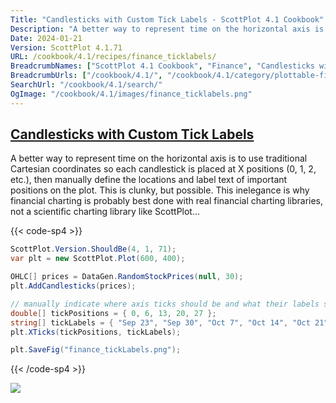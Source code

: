 ```yaml
---
Title: "Candlesticks with Custom Tick Labels - ScottPlot 4.1 Cookbook"
Description: "A better way to represent time on the horizontal axis is to use traditional Cartesian coordinates so each candlestick is placed at X positions (0, 1, 2, etc.), then manually define the locations and label text of important positions on the plot. This is clunky, but possible. This inelegance is why financial charting is probably best done with real financial charting libraries, not a scientific charting library like ScottPlot..."
Date: 2024-01-21
Version: ScottPlot 4.1.71
URL: /cookbook/4.1/recipes/finance_ticklabels/
BreadcrumbNames: ["ScottPlot 4.1 Cookbook", "Finance", "Candlesticks with Custom Tick Labels"]
BreadcrumbUrls: ["/cookbook/4.1/", "/cookbook/4.1/category/plottable-finance", "/cookbook/4.1/recipes/finance_ticklabels/"]
SearchUrl: "/cookbook/4.1/search/"
OgImage: "/cookbook/4.1/images/finance_ticklabels.png"
---
```


<h2><a id='candlesticks-with-custom-tick-labels' href='/cookbook/4.1/recipes/finance_ticklabels/'>Candlesticks with Custom Tick Labels</a></h2>

A better way to represent time on the horizontal axis is to use traditional Cartesian coordinates so each candlestick is placed at X positions (0, 1, 2, etc.), then manually define the locations and label text of important positions on the plot. This is clunky, but possible. This inelegance is why financial charting is probably best done with real financial charting libraries, not a scientific charting library like ScottPlot...

{{< code-sp4 >}}

```cs
ScottPlot.Version.ShouldBe(4, 1, 71);
var plt = new ScottPlot.Plot(600, 400);

OHLC[] prices = DataGen.RandomStockPrices(null, 30);
plt.AddCandlesticks(prices);

// manually indicate where axis ticks should be and what their labels should say
double[] tickPositions = { 0, 6, 13, 20, 27 };
string[] tickLabels = { "Sep 23", "Sep 30", "Oct 7", "Oct 14", "Oct 21" };
plt.XTicks(tickPositions, tickLabels);

plt.SaveFig("finance_tickLabels.png");
```

{{< /code-sp4 >}}

<img src='../../images/finance_ticklabels.png' class='d-block mx-auto my-5' />


